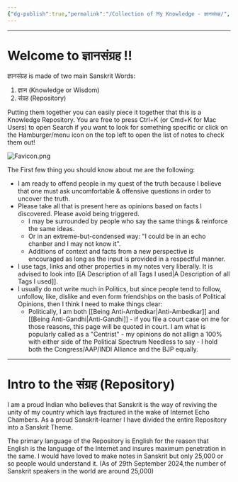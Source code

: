 ```yaml
---
{"dg-publish":true,"permalink":"/Collection of My Knowledge - ज्ञानसंग्रह/","tags":["gardenEntry"]}
---
```


---
# Welcome to ज्ञानसंग्रह !!

ज्ञानसंग्रह is made of two main Sanskrit Words: 
1. ज्ञान (Knowledge or Wisdom) 
2. संग्रह (Repository)

Putting them together you can easily piece it together that this is a Knowledge Repository. You are free to press Ctrl+K (or Cmd+K for Mac Users) to open Search if you want to look for something specific or click on the Hamburger/menu icon on the top left to open the list of notes to check them out!

![Favicon.png](/img/user/Vaulted%20Images/Favicon.png)

The First few thing you should know about me are the following:
- I am ready to offend people in my quest of the truth because I believe that one must ask uncomfortable & offensive questions in order to uncover the truth.
- Please take all that is present here as opinions based on facts I discovered. Please avoid being triggered.
	- I may be surrounded by people who say the same things & reinforce the same ideas. 
	- Or in an extreme-but-condensed way: "I could be in an echo chanber and I may not know it".
	- Additions of context and facts from a new perspective is encouraged as long as the input is provided in a respectful manner.
- I use tags, links and other properties in my notes very liberally. It is advised to look into [[A Description of all Tags I used\|A Description of all Tags I used]].
- I usually do not write much in Politics, but since people tend to follow, unfollow, like, dislike and even form friendships on the basis of Political Opinions, then I think I need to make things clear:
	- Politically, I am both [[Being Anti-Ambedkar\|Anti-Ambedkar]] and [[Being Anti-Gandhi\|Anti-Gandhi]] - if you file a court case on me for those reasons, this page will be quoted in court. I am what is popularly called as a "Centrist" - my opinions do not allign a 100% with either side of the Political Spectrum Needless to say - I hold both the Congress/AAP/INDI Alliance and the BJP equally. 

---
# Intro to the संग्रह (Repository)
I am a proud Indian who believes that Sanskrit is the way of reviving the unity of my country which lays fractured in the wake of Internet Echo Chambers.
As a proud Sanskrit-learner I have divided the entire Repository into a Sanskrit Theme. 

The primary language of the Repository is English for the reason that English is the language of the Internet and insures maximum penetration in the same. 
I would have loved to make notes in Sanskrit but only 25,000 or so people would understand it. (As of 29th September 2024,the number of Sanskrit speakers in the world are around 25,000)